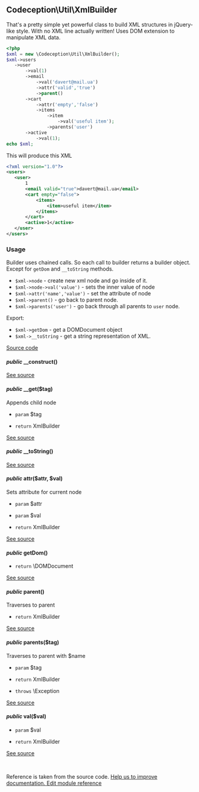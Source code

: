 
## Codeception\Util\XmlBuilder



That's a pretty simple yet powerful class to build XML structures in jQuery-like style. With no XML line actually written!
Uses DOM extension to manipulate XML data.


```php
<?php
$xml = new \Codeception\Util\XmlBuilder();
$xml->users
   ->user
       ->val(1)
       ->email
           ->val('davert@mail.ua')
           ->attr('valid','true')
           ->parent()
       ->cart
           ->attr('empty','false')
           ->items
               ->item
                   ->val('useful item');
               ->parents('user')
       ->active
           ->val(1);
echo $xml;
```

This will produce this XML

```xml
<?xml version="1.0"?>
<users>
   <user>
       1
       <email valid="true">davert@mail.ua</email>
       <cart empty="false">
           <items>
               <item>useful item</item>
           </items>
       </cart>
       <active>1</active>
   </user>
</users>
```

### Usage

Builder uses chained calls. So each call to builder returns a builder object. Except for `getDom` and `__toString` methods.

 * `$xml->node` - create new xml node and go inside of it.
 * `$xml->node->val('value')` - sets the inner value of node
 * `$xml->attr('name','value')` - set the attribute of node
 * `$xml->parent()` - go back to parent node.
 * `$xml->parents('user')` - go back through all parents to `user` node.

Export:

 * `$xml->getDom` - get a DOMDocument object
 * `$xml->__toString` - get a string representation of XML.

[Source code](https://github.com/Codeception/Codeception/blob/master/src/Codeception/Util/XmlBuilder.php)


#### *public* __construct() 

[See source](https://github.com/Codeception/Codeception/blob/2.1/src/Codeception/Util/XmlBuilder.php#L78)

#### *public* __get($tag) 

Appends child node

 * `param` $tag

 * `return`  XmlBuilder

[See source](https://github.com/Codeception/Codeception/blob/2.1/src/Codeception/Util/XmlBuilder.php#L91)

#### *public* __toString() 

[See source](https://github.com/Codeception/Codeception/blob/2.1/src/Codeception/Util/XmlBuilder.php#L163)

#### *public* attr($attr, $val) 

Sets attribute for current node

 * `param` $attr
 * `param` $val

 * `return`  XmlBuilder

[See source](https://github.com/Codeception/Codeception/blob/2.1/src/Codeception/Util/XmlBuilder.php#L118)

#### *public* getDom() 

 * `return`  \DOMDocument

[See source](https://github.com/Codeception/Codeception/blob/2.1/src/Codeception/Util/XmlBuilder.php#L171)

#### *public* parent() 

Traverses to parent

 * `return`  XmlBuilder

[See source](https://github.com/Codeception/Codeception/blob/2.1/src/Codeception/Util/XmlBuilder.php#L129)

#### *public* parents($tag) 

Traverses to parent with $name

 * `param` $tag

 * `return`  XmlBuilder
 * `throws`  \Exception

[See source](https://github.com/Codeception/Codeception/blob/2.1/src/Codeception/Util/XmlBuilder.php#L143)

#### *public* val($val) 

 * `param` $val

 * `return`  XmlBuilder

[See source](https://github.com/Codeception/Codeception/blob/2.1/src/Codeception/Util/XmlBuilder.php#L104)

<p>&nbsp;</p><div class="alert alert-warning">Reference is taken from the source code. <a href="https://github.com/Codeception/Codeception/blob/2.1/src/Codeception/Util/XmlBuilder.php">Help us to improve documentation. Edit module reference</a></div>
